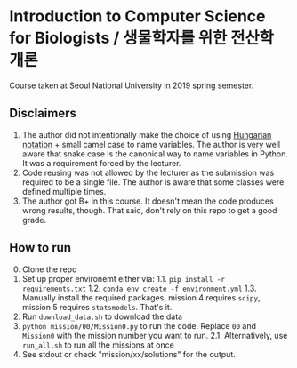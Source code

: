 # Introduction to Computer Science for Biologists / 생물학자를 위한 전산학 개론

Course taken at Seoul National University in 2019 spring semester.

## Disclaimers

1. The author did not intentionally make the choice of using [Hungarian notation](https://en.wikipedia.org/wiki/Hungarian_notation) + small camel case to name variables. The author is very well aware that snake case is the canonical way to name variables in Python. It was a requirement forced by the lecturer.
2. Code reusing was not allowed by the lecturer as the submission was required to be a single file. The author is aware that some classes were defined multiple times.
3. The author got B+ in this course. It doesn't mean the code produces wrong results, though. That said, don't rely on this repo to get a good grade.

## How to run

0. Clone the repo
1. Set up proper environemt either via:
   1.1. `pip install -r requirements.txt`
   1.2. `conda env create -f environment.yml`
   1.3. Manually install the required packages, mission 4 requires `scipy`, mission 5 requires `statsmodels`. That's it.
2. Run `download_data.sh` to download the data
3. `python mission/00/Mission0.py` to run the code. Replace `00` and `Mission0` with the mission number you want to run.
   2.1. Alternatively, use `run_all.sh` to run all the missions at once
4. See stdout or check "mission/xx/solutions" for the output.
